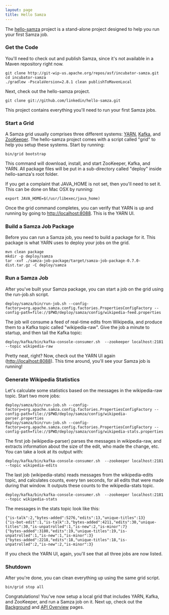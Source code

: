 ```yaml
---
layout: page
title: Hello Samza
---
```


<!-- TODO Make github project public when code is up. -->

The [hello-samza](http://github.com/linkedin/hello-samza) project is a stand-alone project designed to help you run your first Samza job.

### Get the Code

You'll need to check out and publish Samza, since it's not available in a Maven repository right now.

    git clone http://git-wip-us.apache.org/repos/asf/incubator-samza.git
    cd incubator-samza
    ./gradlew -PscalaVersion=2.8.1 clean publishToMavenLocal

Next, check out the hello-samza project.

    git clone git://github.com/linkedin/hello-samza.git

This project contains everything you'll need to run your first Samza jobs.

### Start a Grid

A Samza grid usually comprises three different systems: [YARN](http://hadoop.apache.org/docs/current/hadoop-yarn/hadoop-yarn-site/YARN.html), [Kafka](http://kafka.apache.org/), and [ZooKeeper](http://zookeeper.apache.org/). The hello-samza project comes with a script called "grid" to help you setup these systems. Start by running:

    bin/grid bootstrap

This command will download, install, and start ZooKeeper, Kafka, and YARN. All package files will be put in a sub-directory called "deploy" inside hello-samza's root folder.

If you get a complaint that JAVA_HOME is not set, then you'll need to set it. This can be done on Mac OSX by running:

```
export JAVA_HOME=$(/usr/libexec/java_home)
```

Once the grid command completes, you can verify that YARN is up and running by going to [http://localhost:8088](http://localhost:8088). This is the YARN UI.

### Build a Samza Job Package

Before you can run a Samza job, you need to build a package for it. This package is what YARN uses to deploy your jobs on the grid.

    mvn clean package
    mkdir -p deploy/samza
    tar -xvf ./samza-job-package/target/samza-job-package-0.7.0-dist.tar.gz -C deploy/samza

### Run a Samza Job

After you've built your Samza package, you can start a job on the grid using the run-job.sh script.

    deploy/samza/bin/run-job.sh --config-factory=org.apache.samza.config.factories.PropertiesConfigFactory --config-path=file://$PWD/deploy/samza/config/wikipedia-feed.properties

The job will consume a feed of real-time edits from Wikipedia, and produce them to a Kafka topic called "wikipedia-raw". Give the job a minute to startup, and then tail the Kafka topic:

    deploy/kafka/bin/kafka-console-consumer.sh  --zookeeper localhost:2181 --topic wikipedia-raw

Pretty neat, right? Now, check out the YARN UI again ([http://localhost:8088](http://localhost:8088)). This time around, you'll see your Samza job is running!

### Generate Wikipedia Statistics

Let's calculate some statistics based on the messages in the wikipedia-raw topic. Start two more jobs:

    deploy/samza/bin/run-job.sh --config-factory=org.apache.samza.config.factories.PropertiesConfigFactory --config-path=file://$PWD/deploy/samza/config/wikipedia-parser.properties
    deploy/samza/bin/run-job.sh --config-factory=org.apache.samza.config.factories.PropertiesConfigFactory --config-path=file://$PWD/deploy/samza/config/wikipedia-stats.properties

The first job (wikipedia-parser) parses the messages in wikipedia-raw, and extracts information about the size of the edit, who made the change, etc. You can take a look at its output with:

    deploy/kafka/bin/kafka-console-consumer.sh  --zookeeper localhost:2181 --topic wikipedia-edits

The last job (wikipedia-stats) reads messages from the wikipedia-edits topic, and calculates counts, every ten seconds, for all edits that were made during that window. It outputs these counts to the wikipedia-stats topic.

    deploy/kafka/bin/kafka-console-consumer.sh  --zookeeper localhost:2181 --topic wikipedia-stats

The messages in the stats topic look like this:

    {"is-talk":2,"bytes-added":5276,"edits":13,"unique-titles":13}
    {"is-bot-edit":1,"is-talk":3,"bytes-added":4211,"edits":30,"unique-titles":30,"is-unpatrolled":1,"is-new":2,"is-minor":7}
    {"bytes-added":3180,"edits":19,"unique-titles":19,"is-unpatrolled":1,"is-new":1,"is-minor":3}
    {"bytes-added":2218,"edits":18,"unique-titles":18,"is-unpatrolled":2,"is-new":2,"is-minor":3}

If you check the YARN UI, again, you'll see that all three jobs are now listed.

### Shutdown

After you're done, you can clean everything up using the same grid script.

    bin/grid stop all

Congratulations! You've now setup a local grid that includes YARN, Kafka, and ZooKeeper, and run a Samza job on it. Next up, check out the [Background](/learn/documentation/0.7.0/introduction/background.html) and [API Overview](/learn/documentation/0.7.0/api/overview.html) pages.
